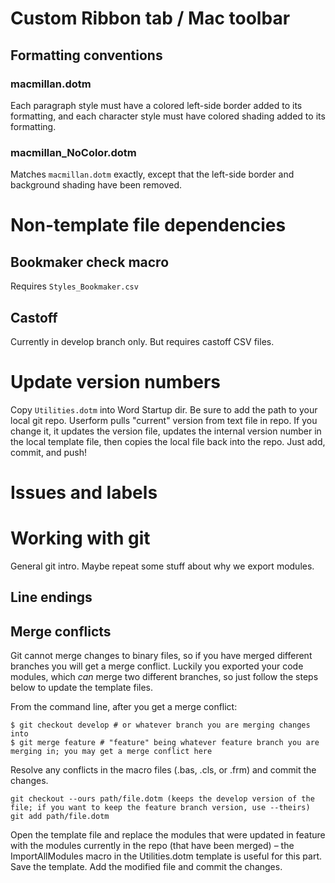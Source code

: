 # Custom Ribbon tab / Mac toolbar



## Formatting conventions
### macmillan.dotm
 Each paragraph style must have a colored left-side border added to its formatting, and each character style must have colored shading added to its formatting.

### macmillan_NoColor.dotm
Matches `macmillan.dotm` exactly, except that the left-side border and background shading have been removed.


# Non-template file dependencies
## Bookmaker check macro
Requires `Styles_Bookmaker.csv`

## Castoff
Currently in develop branch only. But requires castoff CSV files.

# Update version numbers
Copy `Utilities.dotm` into Word Startup dir. Be sure to add the path to your local git repo. Userform pulls "current" version from text file in repo. If you change it, it updates the version file, updates the internal version number in the local template file, then copies the local file back into the repo. Just add, commit, and push!


# Issues and labels


# Working with git
General git intro. Maybe repeat some stuff about why we export modules.

## Line endings

## Merge conflicts
Git cannot merge changes to binary files, so if you have merged different branches you will get a merge conflict. Luckily you exported your code modules, which *can* merge two different branches, so just follow the steps below to update the template files.

From the command line, after you get a merge conflict:

```
$ git checkout develop # or whatever branch you are merging changes into
$ git merge feature # "feature" being whatever feature branch you are merging in; you may get a merge conflict here
```
Resolve any conflicts in the macro files (.bas, .cls, or .frm) and commit the changes.

```
git checkout --ours path/file.dotm (keeps the develop version of the file; if you want to keep the feature branch version, use --theirs)
git add path/file.dotm
```

Open the template file and replace the modules that were updated in feature with the modules currently in the repo (that have been merged) – the ImportAllModules macro in the Utilities.dotm template is useful for this part.
Save the template.
Add the modified file and commit the changes.